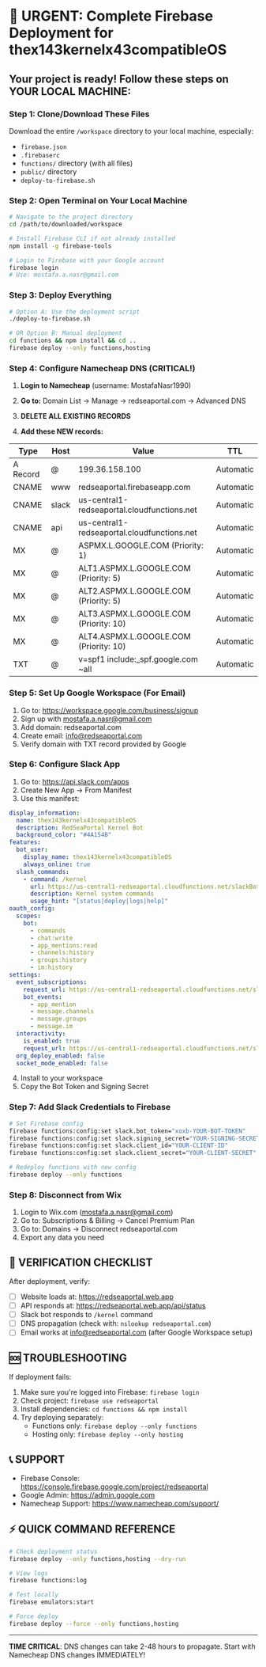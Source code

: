 # 🚀 URGENT: Complete Firebase Deployment for thex143kernelx43compatibleOS

## Your project is ready! Follow these steps on YOUR LOCAL MACHINE:

### Step 1: Clone/Download These Files
Download the entire `/workspace` directory to your local machine, especially:
- `firebase.json`
- `.firebaserc`
- `functions/` directory (with all files)
- `public/` directory
- `deploy-to-firebase.sh`

### Step 2: Open Terminal on Your Local Machine
```bash
# Navigate to the project directory
cd /path/to/downloaded/workspace

# Install Firebase CLI if not already installed
npm install -g firebase-tools

# Login to Firebase with your Google account
firebase login
# Use: mostafa.a.nasr@gmail.com
```

### Step 3: Deploy Everything
```bash
# Option A: Use the deployment script
./deploy-to-firebase.sh

# OR Option B: Manual deployment
cd functions && npm install && cd ..
firebase deploy --only functions,hosting
```

### Step 4: Configure Namecheap DNS (CRITICAL!)

1. **Login to Namecheap** (username: MostafaNasr1990)

2. **Go to:** Domain List → Manage → redseaportal.com → Advanced DNS

3. **DELETE ALL EXISTING RECORDS**

4. **Add these NEW records:**

| Type | Host | Value | TTL |
|------|------|-------|-----|
| A Record | @ | 199.36.158.100 | Automatic |
| CNAME | www | redseaportal.firebaseapp.com | Automatic |
| CNAME | slack | us-central1-redseaportal.cloudfunctions.net | Automatic |
| CNAME | api | us-central1-redseaportal.cloudfunctions.net | Automatic |
| MX | @ | ASPMX.L.GOOGLE.COM (Priority: 1) | Automatic |
| MX | @ | ALT1.ASPMX.L.GOOGLE.COM (Priority: 5) | Automatic |
| MX | @ | ALT2.ASPMX.L.GOOGLE.COM (Priority: 5) | Automatic |
| MX | @ | ALT3.ASPMX.L.GOOGLE.COM (Priority: 10) | Automatic |
| MX | @ | ALT4.ASPMX.L.GOOGLE.COM (Priority: 10) | Automatic |
| TXT | @ | v=spf1 include:_spf.google.com ~all | Automatic |

### Step 5: Set Up Google Workspace (For Email)

1. Go to: https://workspace.google.com/business/signup
2. Sign up with mostafa.a.nasr@gmail.com
3. Add domain: redseaportal.com
4. Create email: info@redseaportal.com
5. Verify domain with TXT record provided by Google

### Step 6: Configure Slack App

1. Go to: https://api.slack.com/apps
2. Create New App → From Manifest
3. Use this manifest:

```yaml
display_information:
  name: thex143kernelx43compatibleOS
  description: RedSeaPortal Kernel Bot
  background_color: "#4A154B"
features:
  bot_user:
    display_name: thex143kernelx43compatibleOS
    always_online: true
  slash_commands:
    - command: /kernel
      url: https://us-central1-redseaportal.cloudfunctions.net/slackBot
      description: Kernel system commands
      usage_hint: "[status|deploy|logs|help]"
oauth_config:
  scopes:
    bot:
      - commands
      - chat:write
      - app_mentions:read
      - channels:history
      - groups:history
      - im:history
settings:
  event_subscriptions:
    request_url: https://us-central1-redseaportal.cloudfunctions.net/slackBot
    bot_events:
      - app_mention
      - message.channels
      - message.groups
      - message.im
  interactivity:
    is_enabled: true
    request_url: https://us-central1-redseaportal.cloudfunctions.net/slackBot
  org_deploy_enabled: false
  socket_mode_enabled: false
```

4. Install to your workspace
5. Copy the Bot Token and Signing Secret

### Step 7: Add Slack Credentials to Firebase

```bash
# Set Firebase config
firebase functions:config:set slack.bot_token="xoxb-YOUR-BOT-TOKEN"
firebase functions:config:set slack.signing_secret="YOUR-SIGNING-SECRET"
firebase functions:config:set slack.client_id="YOUR-CLIENT-ID"
firebase functions:config:set slack.client_secret="YOUR-CLIENT-SECRET"

# Redeploy functions with new config
firebase deploy --only functions
```

### Step 8: Disconnect from Wix

1. Login to Wix.com (mostafa.a.nasr@gmail.com)
2. Go to: Subscriptions & Billing → Cancel Premium Plan
3. Go to: Domains → Disconnect redseaportal.com
4. Export any data you need

## 🎯 VERIFICATION CHECKLIST

After deployment, verify:

- [ ] Website loads at: https://redseaportal.web.app
- [ ] API responds at: https://redseaportal.web.app/api/status
- [ ] Slack bot responds to `/kernel` command
- [ ] DNS propagation (check with: `nslookup redseaportal.com`)
- [ ] Email works at info@redseaportal.com (after Google Workspace setup)

## 🆘 TROUBLESHOOTING

If deployment fails:
1. Make sure you're logged into Firebase: `firebase login`
2. Check project: `firebase use redseaportal`
3. Install dependencies: `cd functions && npm install`
4. Try deploying separately:
   - Functions only: `firebase deploy --only functions`
   - Hosting only: `firebase deploy --only hosting`

## 📞 SUPPORT

- Firebase Console: https://console.firebase.google.com/project/redseaportal
- Google Admin: https://admin.google.com
- Namecheap Support: https://www.namecheap.com/support/

## ⚡ QUICK COMMAND REFERENCE

```bash
# Check deployment status
firebase deploy --only functions,hosting --dry-run

# View logs
firebase functions:log

# Test locally
firebase emulators:start

# Force deploy
firebase deploy --force --only functions,hosting
```

---

**TIME CRITICAL**: DNS changes can take 2-48 hours to propagate. Start with Namecheap DNS changes IMMEDIATELY!